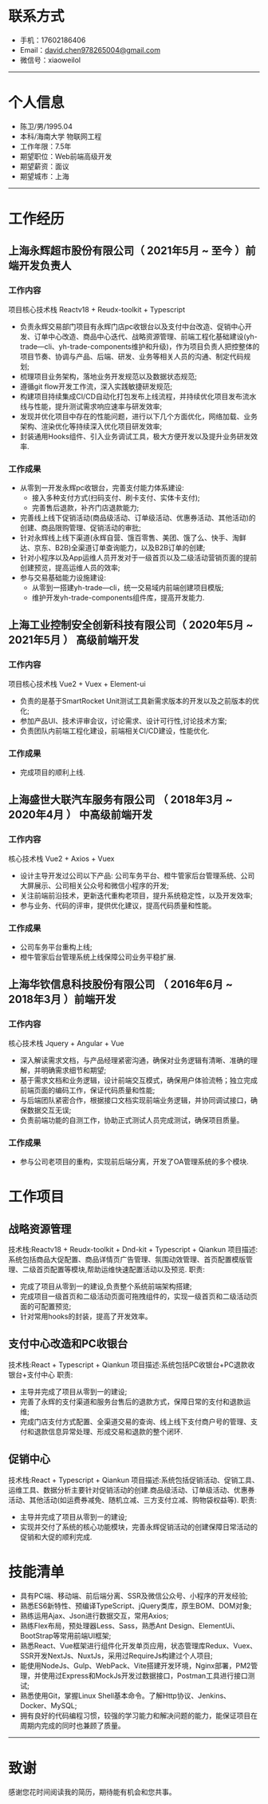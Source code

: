# 联系方式

- 手机：17602186406
- Email：david.chen978265004@gmail.com
- 微信号：xiaoweilol

---

# 个人信息

 - 陈卫/男/1995.04
 - 本科/海南大学 物联网工程
 - 工作年限：7.5年
 - 期望职位：Web前端高级开发
 - 期望薪资：面议
 - 期望城市：上海

---

# 工作经历
## 上海永辉超市股份有限公司（ 2021年5月 ~ 至今 ）前端开发负责人
### 工作内容
项目核心技术栈 Reactv18 + Reudx-toolkit + Typescript
- 负责永辉交易部门项目有永辉门店pc收银台以及支付中台改造、促销中心开发、订单中心改造、商品中心迭代、战略资源管理、前端工程化基础建设(yh-trade—cli、yh-trade-components维护和升级)，作为项目负责人把控整体的项目节奏、协调与产品、后端、研发、业务等相关人员的沟通、制定代码规划;
- 梳理项目业务架构，落地业务开发规范以及数据状态规范;
- 遵循git flow开发工作流，深入实践敏捷研发规范;
- 构建项目持续集成CI/CD自动化打包发布上线流程，并持续优化项目发布流水线与性能，提升测试需求响应速率与研发效率;
- 发现并优化项目中存在的性能问题，进行以下几个方面优化，网络加载、业务架构、渲染优化等持续深入优化项目研发效率;
- 封装通用Hooks组件、引入业务调试工具，极大方便开发以及提升业务研发效率.
### 工作成果
- 从零到一开发永辉pc收银台，完善支付能力体系建设:
   - 接入多种支付方式(扫码支付、刷卡支付、实体卡支付);
   - 完善售后退款，补齐门店退款能力;
- 完善线上线下促销活动(商品级活动、订单级活动、优惠券活动、其他活动)的创建、商品限购管理、促销活动的审批;
- 针对永辉线上线下渠道(永辉自营、饿百零售、美团、饿了么、快手、淘鲜达、京东、B2B)全渠道订单查询能力，以及B2B订单的创建;
- 针对小程序以及App运维人员开发对于一级首页以及二级活动营销页面的提前创建预览，提高运维人员的效率;
- 参与交易基础能力设施建设:
   - 从零到一搭建yh-trade—cli，统一交易域内前端创建项目模版;
   - 维护开发yh-trade-components组件库，提高开发能力.
## 上海工业控制安全创新科技有限公司（ 2020年5月 ~ 2021年5月 ） 高级前端开发
### 工作内容
项目核心技术栈 Vue2 + Vuex + Element-ui
- 负责的是基于SmartRocket Unit测试工具新需求版本的开发以及之前版本的优化;
- 参加产品UI、技术评审会议，讨论需求、设计可行性,讨论技术方案;
- 负责团队内前端工程化建设，前端相关CI/CD建设，性能优化.
### 工作成果
- 完成项目的顺利上线.

## 上海盛世大联汽车服务有限公司 （ 2018年3月 ~ 2020年4月 ） 中高级前端开发
### 工作内容
核心技术栈 Vue2 + Axios + Vuex
- 设计主导开发过公司以下产品: 公司车务平台、橙牛管家后台管理系统、公司大屏展示、公司相关公众号和微信小程序的开发;
- 关注前端前沿技术，更新迭代重构老项目，提升系统稳定性，以及开发效率;
- 参与业务、代码的评审，提供优化建议，提高代码质量和性能。
### 工作成果
- 公司车务平台重构上线;
- 橙牛管家后台管理系统上线保障公司业务平稳扩展.

## 上海华钦信息科技股份有限公司 （ 2016年6月 ~ 2018年3月 ）前端开发
### 工作内容
核心技术栈 Jquery + Angular + Vue
- 深入解读需求文档，与产品经理紧密沟通，确保对业务逻辑有清晰、准确的理解，并明确需求细节和期望;
- 基于需求文档和业务逻辑，设计前端交互模式，确保用户体验流畅；独立完成前端页面的编码工作，保证代码质量和性能;
- 与后端团队紧密合作，根据接口文档实现前端业务逻辑，并协同调试接口，确保数据交互无误;
- 负责前端功能的自测工作，协助正式测试人员完成测试，确保项目质量。
### 工作成果
- 参与公司老项目的重构，实现前后端分离，开发了OA管理系统的多个模块.

# 工作项目
## 战略资源管理
技术栈:Reactv18 + Reudx-toolkit + Dnd-kit + Typescript + Qiankun
项目描述:系统包括商品大促配置、商品详情页广告管理、氛围动效管理、首页配置模版管理、二级首页配置等模块,帮助运维快速配置活动以及预览.
职责:
- 完成了项目从零到一的建设,负责整个系统前端架构搭建;
- 完成项目一级首页和二级活动页面可拖拽组件的，实现一级首页和二级活动页面的可配置预览;
- 针对常用hooks的封装，提高了开发效率。

## 支付中心改造和PC收银台
技术栈:React + Typescript + Qiankun
项目描述:系统包括PC收银台+PC退款收银台+支付中心
职责:
- 主导并完成了项目从零到一的建设;
- 完善了永辉的支付渠道和服务台售后的退款方式，保障日常的支付和退款运维;
- 完成门店支付方式配置、全渠道交易的查询、线上线下支付商户号的管理、支付和退款信息异常处理、形成交易和退款的整个闭环.

## 促销中心
技术栈:React + Typescript + Qiankun
项目描述:系统包括促销活动、促销工具、运维工具、数据分析主要针对促销活动的创建.商品级活动、订单级活动、优惠券活动、其他活动(如运费券减免、随机立减、三方支付立减、购物袋权益等).
职责:
- 主导并完成了项目从零到一的建设;
- 实现并交付了系统的核心功能模块，完善永辉促销活动的创建保障日常活动的促销和大促的顺利完成.



# 技能清单
- 具有PC端、移动端、前后端分离、SSR及微信公众号、小程序的开发经验;
- 熟悉ES6新特性、预编译TypeScript、jQuery类库，原生BOM、DOM对象;
- 熟练运用Ajax、Json进行数据交互，常用Axios;
- 熟练Flex布局，预处理器Less、Sass，熟悉Ant Design、ElementUi、BootStrap等常用前端UI框架;
- 熟悉React、Vue框架进行组件化开发单页应用，状态管理库Redux、Vuex、SSR开发NextJs、NuxtJs，采用过RequireJs构建过个人项目;
- 能使用NodeJs、Gulp、WebPack、Vite搭建开发环境，Nginx部署，PM2管理，并使用过Express和MockJs开发过数据接口，Postman工具进行接口测试;
- 熟悉使用Git，掌握Linux Shell基本命令。了解Http协议、Jenkins、Docker、MySQL;
- 拥有良好的代码编程习惯，较强的学习能力和解决问题的能力，能保证项目在周期内完成的同时也兼顾了质量。
---

# 致谢
感谢您花时间阅读我的简历，期待能有机会和您共事。